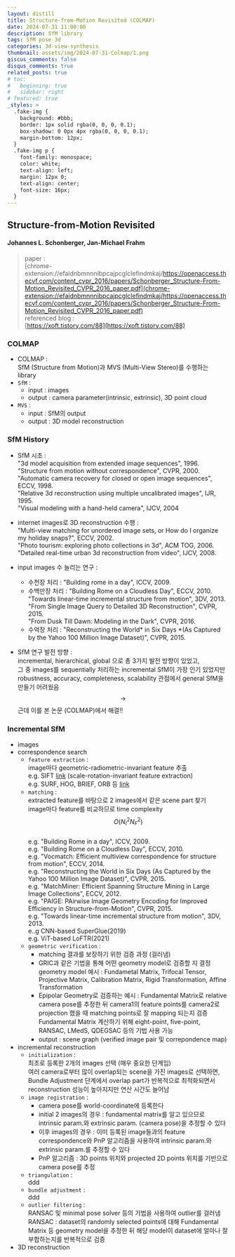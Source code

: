 ```yaml
---
layout: distill
title: Structure-from-Motion Revisited (COLMAP)
date: 2024-07-31 11:00:00
description: SfM library
tags: SfM pose 3d
categories: 3d-view-synthesis
thumbnail: assets/img/2024-07-31-Colmap/1.png
giscus_comments: false
disqus_comments: true
related_posts: true
# toc:
#   beginning: true
#   sidebar: right
# featured: true
_styles: >
  .fake-img {
    background: #bbb;
    border: 1px solid rgba(0, 0, 0, 0.1);
    box-shadow: 0 0px 4px rgba(0, 0, 0, 0.1);
    margin-bottom: 12px;
  }
  .fake-img p {
    font-family: monospace;
    color: white;
    text-align: left;
    margin: 12px 0;
    text-align: center;
    font-size: 16px;
  }
---
```


## Structure-from-Motion Revisited

#### Johannes L. Schonberger, Jan-Michael Frahm

> paper :  
[chrome-extension://efaidnbmnnnibpcajpcglclefindmkaj/https://openaccess.thecvf.com/content_cvpr_2016/papers/Schonberger_Structure-From-Motion_Revisited_CVPR_2016_paper.pdf](chrome-extension://efaidnbmnnnibpcajpcglclefindmkaj/https://openaccess.thecvf.com/content_cvpr_2016/papers/Schonberger_Structure-From-Motion_Revisited_CVPR_2016_paper.pdf)  
referenced blog :  
[https://xoft.tistory.com/88](https://xoft.tistory.com/88)  

### COLMAP

- COLMAP :  
SfM (Structure from Motion)과 MVS (Multi-View Stereo)를 수행하는 library  
- `SfM` :  
  - input : images
  - output : camera parameter(intrinsic, extrinsic), 3D point cloud
- `MVS` :  
  - input : SfM의 output  
  - output : 3D model reconstruction

### SfM History

- SfM 시초 :  
"3d model acquisition from extended image sequences", 1996.  
"Structure from motion without correspondence", CVPR, 2000.  
"Automatic camera recovery for closed or open image sequences", ECCV, 1998.  
"Relative 3d reconstruction using multiple uncalibrated images", IJR, 1995.  
"Visual modeling with a hand-held camera", IJCV, 2004  

- internet images로 3D reconstruction 수행 :  
"Multi-view matching for unordered image sets, or How do I organize my holiday snaps?", ECCV, 2002.  
"Photo tourism: exploring photo collections in 3d", ACM TOG, 2006.  
"Detailed real-time urban 3d reconstruction from video", IJCV, 2008.  

- input images 수 늘리는 연구 :  
  - 수천장 처리 : "Building rome in a day", ICCV, 2009.  
  - 수백만장 처리 : "Building Rome on a Cloudless Day", ECCV, 2010.  
  "Towards linear-time incremental structure from motion", 3DV, 2013.  
  "From Single Image Query to Detailed 3D Reconstruction", CVPR, 2015.  
  "From Dusk Till Dawn: Modeling in the Dark", CVPR, 2016.  
  - 수억장 처리 : "Reconstructing the World* in Six Days *(As Captured by the Yahoo 100 Million Image Dataset)", CVPR, 2015.  

- SfM 연구 발전 방향 :  
incremental, hierarchical, global 으로 총 3가지 발전 방향이 있었고,  
그 중 images를 sequentially 처리하는 incremental SfM이 가장 인기 있었지만  
robustness, accuracy, completeness, scalability 관점에서 general SfM을 만들기 어려웠음  
$$\rightarrow$$ 근데 이를 본 논문 (COLMAP)에서 해결!!

### Incremental SfM

- images
- correspondence search
  - `feature extraction` :  
  image마다 geometric-radiometric-invariant feature 추출  
  e.g. SIFT [link](https://velog.io/@everyman123/SIFT-%EC%95%8C%EA%B3%A0%EB%A6%AC%EC%A6%98-%EC%9D%B4%ED%95%B4%ED%95%98%EA%B8%B0) (scale-rotation-invariant feature extraction)  
  e.g. SURF, HOG, BRIEF, ORB 등 [link](https://ggommappooh.tistory.com/entry/%EC%BB%B4%ED%93%A8%ED%84%B0-%EB%B9%84%EC%A0%84-Feature-Descriptors)
  - `matching` :  
  extracted feature를 바탕으로 2 images에서 같은 scene part 찾기  
  image마다 feature를 비교하므로 time complexity $$O(N_I^2 N_F^2)$$  
  e.g. "Building Rome in a day", ICCV, 2009.  
  e.g. "Building Rome on a Cloudless Day", ECCV, 2010.  
  e.g. "Vocmatch: Efficient multiview correspondence for structure from motion", ECCV, 2014.  
  e.g. "Reconstructing the World in Six Days (As Captured by the Yahoo 100 Million Image Dataset)", CVPR, 2015.  
  e.g. "MatchMiner: Efficient Spanning Structure Mining in Large Image Collections", ECCV, 2012.  
  e.g. "PAIGE: PAirwise Image Geometry Encoding for Improved Efficiency in Structure-from-Motion", CVPR, 2015.  
  e.g. "Towards linear-time incremental structure from motion", 3DV, 2013.  
  e..g CNN-based SuperGlue(2019)  
  e.g. ViT-based LoFTR(2021)
  - `geometric verification` :  
    - matching 결과를 보장하기 위한 검증 과정 (걸러냄)  
    - GRIC과 같은 기법을 통해 어떤 geometry model로 검증할 지 결정  
    geometry model 예시 : Fundametal Matrix, Trifocal Tensor, Projective Matrix, Calibration Matrix, Rigid Transformation, Affine Transformation  
    - Epipolar Geometry로 검증하는 예시 : Fundamental Matrix로 relative camera pose를 추정한 뒤 camera1의 feature points를 camera2로 projection 했을 때 matching points로 잘 mapping 되는지 검증  
    Fundamental Matrix 계산하기 위해 eight-point, five-point, RANSAC, LMedS, QDEGSAC 등의 기법 사용 가능  
    - output : scene graph (verified image pair 및 correpondence map)
- incremental reconstruction  
  - `initialization` :  
  최초로 등록한 2개의 images 선택 (매우 중요한 단계임)  
  여러 camera로부터 많이 overlap되는 scene을 가진 images로 선택하면, Bundle Adjustment 단계에서 overlap part가 반복적으로 최적화되면서 reconstruction 성능이 높아지지만 연산 시간도 늘어남
  - `image registration` :  
    - camera pose를 world-coordinate에 등록한다  
    - initial 2 images의 경우 : fundamental matrix를 알고 있으므로 intrinsic param.와 extrinsic param. (camera pose)을 추정할 수 있다  
    - 이후 images의 경우 : 이미 등록된 image들과의 feature correspondence와 PnP 알고리즘을 사용하여 intrinsic param.와 extrinsic param.를 추정할 수 있다  
    - PnP 알고리즘 : 3D points 위치와 projected 2D points 위치를 기반으로 camera pose를 추정
  - `triangulation` :  
  ddd
  - `bundle adjustment` :  
  ddd
  - `outlier filtering` :  
  RANSAC 및 minimal pose solver 등의 기법을 사용하여 outlier를 걸러냄  
  RANSAC : dataset의 randomly selected points에 대해 Fundamental Matrix 등 geometry model을 추정한 뒤 해당 model이 dataset에 얼마나 잘 부합하는지를 반복적으로 검증  
- 3D reconstruction

